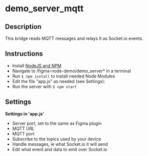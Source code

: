 # demo_server_mqtt

## Description

This bridge reads MQTT messages and relays it as Socket.io events.

## Instructions

- Install [NodeJS and NPM](https://nodejs.org/en/download/)
- Navigate to /figma-node-demo/demo_server* in a terminal
- Run `$ npm install` to install needed Node Modules
- Edit the file "app.js" as needed (see Settings):
- Run the server with `$ npm start`

## Settings

**Settings in 'app.js'**

- Server port, set to the same as Figma plugin
- MQTT URL
- MQTT port
- Subscribe to the topics used by your device
- Handle messages, ie what Socket.io it will send
- Edit what event and data to emit over Socket.io
